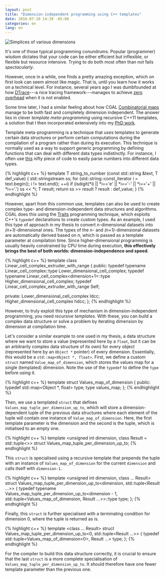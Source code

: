 ```yaml
---
layout: post
title: "Dimension-independent programming using C++ templates"
date: 2016-07-10 14:39 -05:00
categories: en
lang: en
---
```


<img src="{{ site.baseurl }}/img/blog/simplex.jpg" class="img-fluid center-block" alt="Simplices of various dimensions">

It's one of those typical programming conundrums. 
Popular (programmer) wisdom dictates that your code can be either efficient but inflexible, or flexible but resource intensive.
Trying to do both most often than not fails *spectacularly*.

However, once in a while, one finds a pretty amazing exception, which on first look can seem almost like magic.
That is, until you learn how it works on a technical level.
For instance, several years ago I was dumbfounded at how [DTrace](http://dtrace.org/)---a nice tracing framework---manages to achieve [zero overhead](http://dtrace.org/blogs/brendan/2011/02/18/dtrace-pid-provider-overhead/) when it is not enabled.

Some time later, I had a similar feeling about how CGAL [Combinatorial maps](http://doc.cgal.org/latest/Combinatorial_map/index.html) manage to be both fast and completely dimension independent.
The answer lies in clever *template meta-programming* using recursive C++11 templates, a solution that I then incorporated extensively into my [PhD work](https://3d.bk.tudelft.nl/ken/en/thesis/).

Template meta-programming is a technique that uses templates to generate certain data structures or perform certain computations during the compilation of a program rather than during its execution.
This technique is normally used as a way to support generic programming by defining functions that can deal with different data types indistinctly.
For instance, I often use [this](http://www.cplusplus.com/forum/articles/9645/) nifty piece of code to easily parse numbers into different data types.

{% highlight c++ %}
template <typename T>
T string_to_number (const std::string &text, T def_value) {
  std::stringstream ss;
  for (std::string::const_iterator i = text.begin(); i != text.end(); ++i)
    if (isdigit(*i) || *i=='e' || *i=='-' || *i=='+' || *i=='.') ss << *i;
  T result;
  return ss >> result ? result : def_value;
}
{% endhighlight %}

However, apart from this common use, templates can also be used to create complex type- and dimension-independent data structures and algorithms.
CGAL does this using the [Traits](http://accu.org/index.php/journals/442) programming technique, which exploits C++'s `typedef` declarations to create custom types.
As an example, I used this type of approach in my thesis to convert *n*-dimensional datasets into *(n+1)*-dimensional ones.
The types of the *n*- and *(n+1)*-dimensional datasets are automatically derived based on *n*, which is passed as a template parameter at compilation time.
Since higher-dimensional programming is usually heavily constrained by CPU time during execution, **this effectively brings the best of both worlds: dimension-independence and speed**.

{% highlight c++ %}
template <unsigned int dimension>
class Linear_cell_complex_extruder_with_range {
public:
  typedef typename Linear_cell_complex<dimension>::type Lower_dimensional_cell_complex;
  typedef typename Linear_cell_complex<dimension+1>::type Higher_dimensional_cell_complex;
  typedef Linear_cell_complex_extruder_with_range<dimension> Self;
  
private:
  Lower_dimensional_cell_complex ldcc;
  Higher_dimensional_cell_complex hdcc;
};
{% endhighlight %}

However, to truly exploit this type of mechanism in dimension-independent programming, you need *recursive templates*.
With these, you can build a complex data structure or solve a problem by iterating dimension by dimension at compilation time.

Let's consider a similar example to one used in my thesis, a data structure where we want to store a value (represented here by a `float`, but it can be an arbitrarily complex data structure of its own) for every object (represented here by an `Object *` pointer) of every dimension.
Essentially, this would be a `std::map<Object *, float>`.
First, we define a custom `struct` named `Value_map_of_dimension`, which stores the values map for a single (templated) dimension.
Note the use of the `typedef` to define the `type` before using it.

{% highlight c++ %}
template <unsigned int dimension>
struct Values_map_of_dimension {
public:
  typedef std::map<Object *, float> type;
  type values_map;
};
{% endhighlight %}

Then, we use a templated `struct` that defines `Values_map_tuple_per_dimension_up_to`, which will store a dimension-dependent tuple of the previous data structures where each element of the tuple will contain one instance of `Value_map_of_dimension`.
Here, the first template parameter is the dimension and the second is the tuple, which is initialised to an empty one.

{% highlight c++ %}
template <unsigned int dimension, class Result = std::tuple<>>
struct Values_map_tuple_per_dimension_up_to;
{% endhighlight %}

This `struct` is specialised using a recursive template that prepends the tuple with an instance of `Values_map_of_dimension` for the current `dimension` and calls itself with `dimension-1`.

{% highlight c++ %}
template <unsigned int dimension, class ... Result>
struct Values_map_tuple_per_dimension_up_to<dimension, std::tuple<Result ...>> {
  typedef typename Values_map_tuple_per_dimension_up_to<dimension - 1, 
    std::tuple<Values_map_of_dimension<dimension>, Result ...>>::type type;
};
{% endhighlight %}

Finally, this `struct` is further specialised with a terminating condition for dimension 0, where the tuple is returned as is.

{% highlight c++ %}
template <class ... Result>
struct Values_map_tuple_per_dimension_up_to<0, std::tuple<Result ...>> {
  typedef std::tuple<Values_map_of_dimension<0>, Result ...> type;
};
{% endhighlight %}

For the compiler to build this data structure correctly, it is crucial to ensure that the last `struct` is a more complete specialisation of `Values_map_tuple_per_dimension_up_to`.
It should therefore have one fewer template parameter than the previous one.